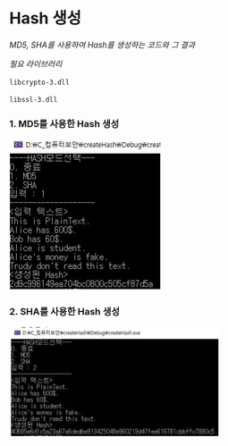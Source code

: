 # Hash 생성

*MD5, SHA를 사용하여 Hash를 생성하는 코드와 그 결과*



*필요 라이브러리*

``libcrypto-3.dll``

``libssl-3.dll``



### 1. MD5를 사용한 Hash 생성

![image-20220701223515203](README.assets/image-20220701223515203.png)



### 2. SHA를 사용한 Hash 생성

![image-20220701223529566](README.assets/image-20220701223529566.png)

